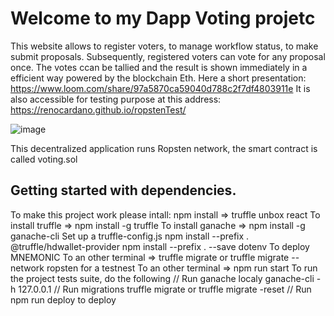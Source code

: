 # Welcome to my Dapp Voting projetc

This website allows to register voters, to manage workflow status, to make submit proposals. Subsequently, registered voters can vote for any proposal once. The votes ccan be tallied and the result is shown immediately in a efficient way powered by the blockchain Eth.
Here a short presentation: https://www.loom.com/share/97a5870ca59040d788c2f7df4803911e
It is also accessible for testing purpose at this address: https://renocardano.github.io/ropstenTest/

![image](https://user-images.githubusercontent.com/68705151/179346146-c89f9220-342c-44ea-95b5-f2180ed6f17a.png)

This decentralized application runs Ropsten network, the smart contract is called voting.sol

## Getting started with dependencies.
To make this project work please intall:
npm install => truffle unbox react
To install truffle  => npm install -g truffle
To install ganache  => npm install -g ganache-cli
Set up a truffle-config.js
npm install --prefix . @truffle/hdwallet-provider
npm install --prefix . --save dotenv
To deploy MNEMONIC
To an other terminal => truffle migrate or truffle migrate --network ropsten for a testnest
To an other terminal => npm run start
To run the project tests suite, do the following
// Run ganache localy ganache-cli -h 127.0.0.1
// Run migrations truffle migrate or truffle migrate -reset
// Run npm run deploy to deploy

